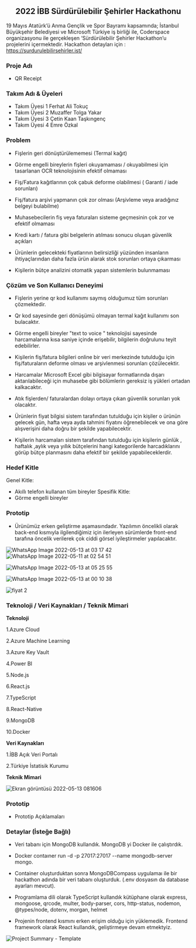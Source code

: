 <h2 align="center"><span><strong>2022 İBB Sürdürülebilir Şehirler Hackathonu</strong></span></h2>

19 Mayıs Atatürk’ü Anma Gençlik ve Spor Bayramı kapsamında; İstanbul Büyükşehir Belediyesi ve Microsoft Türkiye iş birliği ile, Coderspace organizasyonu ile gerçekleşen ‘Sürdürülebilir Şehirler Hackathon’u projelerini içermektedir. Hackathon detayları için : https://surdurulebilirsehirler.ist/

### Proje Adı
- QR Receipt

### Takım Adı & Üyeleri
- Takım Üyesi 1 Ferhat Ali Tokuç
- Takım Üyesi 2 Muzaffer Tolga Yakar
- Takım Üyesi 3 Çetin Kaan Taşkıngenç
- Takım Üyesi 4 Emre Özkal

### Problem
- Fişlerin geri dönüştürülememesi (Termal kağıt)

- Görme engelli bireylerin fişleri okuyamaması / okuyabilmesi için tasarlanan OCR teknolojisinin efektif olmaması

- Fiş/Fatura kağıtlarının  çok çabuk deforme olabilmesi ( Garanti / iade sorunları)

- Fiş/fatura arşivi yapmanın çok zor olması (Arşivleme veya aradığınız belgeyi bulabilme)

- Muhasebecilerin fiş veya faturaları sisteme geçmesinin çok zor ve efektif olmaması

- Kredi kartı / fatura gibi belgelerin atılması sonucu oluşan güvenlik açıkları 

- Ürünlerin gelecekteki fiyatlarının belirsizliği yüzünden insanların ihtiyaçlarından daha fazla ürün alarak stok sorunları ortaya çıkarması

- Kişilerin bütçe analizini otomatik yapan sistemlerin bulunmaması

### Çözüm ve Son Kullanıcı Deneyimi
- Fişlerin yerine qr kod kullanımı saymış olduğumuz tüm sorunları çözmektedir.

- Qr kod sayesinde geri dönüşümü olmayan termal kağıt kullanımı son bulacaktır.

- Görme engelli bireyler  "text to voice " teknolojisi sayesinde harcamalarına kısa saniye içinde erişebilir, bilgilerin doğrulunu teyit edebilirler.

- Kişilerin fiş/fatura bilgileri online bir veri merkezinde tutulduğu için fiş/faturaların deforme olması ve arşivlenmesi sorunları çözülecektir.

- Harcamalar Microsoft Excel gibi bilgisayar formatlarında dışarı aktarılabileceği için muhasebe gibi bölümlerin gereksiz iş yükleri ortadan kalkacaktır.

- Atık fişlerden/ faturalardan dolayı ortaya çıkan güvenlik sorunları yok olacaktır.

- Ürünlerin fiyat bilgisi sistem tarafından tutulduğu için kişiler o ürünün gelecek gün, hafta veya ayda tahmini fiyatını öğrenebilecek ve ona göre alışverişini daha  doğru bir şekilde yapabilecektir.

- Kişilerin harcamaları sistem tarafından tutulduğu için kişilerin günlük , haftalık ,aylık veya yıllık bütçelerini hangi kategorilerde harcadıklarını görüp bütçe planmasını daha efektif bir şekilde yapabileceklerdir.


### Hedef Kitle
Genel Kitle:
- Akıllı telefon kullanan tüm bireyler
Spesifik Kitle:
- Görme engelli bireyler

### Prototip
- Ürünümüz erken geliştirme aşamasındadır. Yazılımın öncelikli olarak back-end kısmıyla ilgilendiğimiz için ilerleyen sürümlerde front-end tarafına öncelik verilerek çok ciddi görsel iyileştirmeler yapılacaktır.

![WhatsApp Image 2022-05-13 at 03 17 42](https://user-images.githubusercontent.com/65132520/168217047-196f7914-6d4d-4510-8060-0e18012168fd.jpeg) ![WhatsApp Image 2022-05-11 at 02 54 51](https://user-images.githubusercontent.com/65132520/168217089-40cdf403-015c-42ae-b012-4a4523718099.jpeg)


![WhatsApp Image 2022-05-13 at 05 25 55](https://user-images.githubusercontent.com/65132520/168217064-667bf3dd-06cc-4e06-b1ef-656e42f048d6.jpeg)


![WhatsApp Image 2022-05-13 at 00 10 38](https://user-images.githubusercontent.com/65132520/168217074-ecf02bdc-802f-40fc-b14e-51a4087ddf2e.jpeg)






![fiyat 2](https://user-images.githubusercontent.com/65132520/168217620-2abed08b-7dd4-4364-84b9-9b01c823ff6a.png)





### Teknoloji / Veri Kaynakları / Teknik Mimari

**Teknoloji**


1.Azure Cloud

2.Azure Machine Learning

3.Azure Key Vault

4.Power BI

5.Node.js 

6.React.js

7.TypeScript

8.React-Native

9.MongoDB

10.Docker

**Veri Kaynakları**

1.İBB Açık Veri Portalı

2.Türkiye İstatisik Kurumu

**Teknik Mimari**


![Ekran görüntüsü 2022-05-13 081606](https://user-images.githubusercontent.com/65132520/168215814-8d497e4f-c015-42e8-af47-fbeaebc88d4c.png)




### Prototip
- Prototip Açıklamaları

### Detaylar (İsteğe Bağlı)
- Veri tabanı için MongoDB kullandık. MongoDB yi Docker ile çalıştırdık.

- Docker contaıner run -d -p 27017:27017 --name mongodb-server mongo.

- Container oluşturduktan sonra MongoDBCompass uygulamaı ile bir hackathon adında bir veri tabanı oluşturduk. (.env dosyasın da database ayarları mevcut).

- Programlama dili olarak TypeScript kullandık kütüphane olarak express, mongoose, qrcode, multer, body-parser, cors, http-status, nodemon, @types/node, dotenv, morgan, helmet

- Projenin frontend kısmını erken erişim olduğu için yüklemedik. Frontend framework olarak React kullandık, geliştirmeye devam etmektyiz.


![Project Summary - Template](https://user-images.githubusercontent.com/65132520/168217774-46a5c75b-31e7-4546-a31c-a585d6917b26.jpg)


